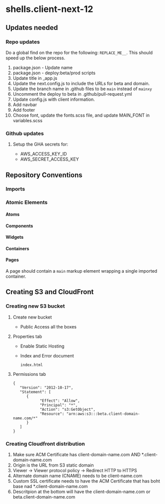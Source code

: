 # shells.client-next-12

## Updates needed

### Repo updates

Do a global find on the repo for the following: `REPLACE_ME__`. This should speed up the below process.

1. package.json - Update name
1. package.json - deploy:beta/prod scripts
1. Update title in \_app.js
1. Update the next.config.js to include the URLs for beta and domain.
1. Update the branch name in .github files to be `main` instead of `mainxy`
1. Uncomment the deploy to beta in .github/pull-request.yml
1. Update config.js with client information.
1. Add navbar
1. Add footer
1. Choose font, update the fonts.scss file, and update MAIN_FONT in variables.scss

### Github updates

1. Setup the GHA secrets for:

   - AWS_ACCESS_KEY_ID
   - AWS_SECRET_ACCESS_KEY

## Repository Conventions

### Imports

### Atomic Elements

#### Atoms

#### Components

#### Widgets

#### Containers

#### Pages

A page should contain a `main` markup element wrapping a single imported container.

## Creating S3 and CloudFront

### Creating new S3 bucket

1. Create new bucket

   - Public Access all the boxes

1. Properties tab

   - Enable Static Hosting
   - Index and Error document

     ```
     index.html
     ```

1. Permissions tab

   ```
   {
      "Version": "2012-10-17",
      "Statement": [
         {
               "Effect": "Allow",
               "Principal": "*",
               "Action": "s3:GetObject",
               "Resource": "arn:aws:s3:::beta.client-domain-name.com/*"
         }
      ]
   }
   ```

### Creating Cloudfront distribution

1. Make sure ACM Certificate has client-domain-name.com AND \*.client-domain-name.com
1. Origin is the URL from S3 static domain
1. Viewer -> Viewer protocol policy -> Redirect HTTP to HTTPS
1. Alternate domain name (CNAME) needs to be client-name.com
1. Custom SSL certificate needs to have the ACM Certificate that has boht base nad \*.client-domain-name.com
1. Descritpion at the bottom will have the client-domain-name.com or beta.client-domain-name.com
